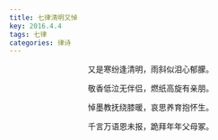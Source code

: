 ```yaml
---
title: 七律清明又悼
key: 2016.4.4
tags: 七律
categories: 律诗
---
```


<p align="center">又是寒纷逢清明，雨斜似泪心郁朦。
</p>
<p align="center">敬香低泣无伴侣，燃纸高旋有亲朋。
</p>
<p align="center">悼墨教抚绕膝暖，哀思养育抱怀生。
</p>
<p align="center">千言万语恩未报，跪拜年年父母冢。
</p>
